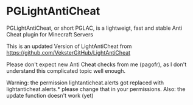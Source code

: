 
# PGLightAntiCheat
PGLightAntiCheat, or short PGLAC, is a lightweigt, fast and stable Anti Cheat plugin for Minecraft Servers

This is an updated Version of LightAntiCheat from https://github.com/VeksterGitHub/LightAntiCheat

Please don't expect new Anti Cheat checks from me (pagofr),
as I don't understand this complicated topic well enough.

Warning: the permission lightanticheat.alerts got replaced with lightanticheat.alerts.* please change that in your permissions.
Also: the update function doesn't work (yet)

